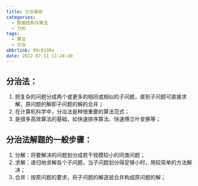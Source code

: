 ```yaml
---
title: 分治基础
categories:
  - 数据结构与算法
  - 力扣
tags:
  - 算法
  - 分治
abbrlink: 99c0330a
date: 2022-07-11 11:24:49
---
```


## 分治法：
1. 把复杂的问题分成两个或更多的相同或相似的子问题，直到子问题可直接求解，原问题的解即子问题的解的合并；
2. 在计算机科学中，分治法是种很重要的算法范式； 
3. 是很多高效算法的基础，如快速排序算法、快速傅立叶变换等；
## 分治法解题的一般步骤：
1. 分解：将要解决的问题划分成若干规模较小的同类问题； 
2. 求解：递归地求解各个子问题，当子问题划分得足够小时，用较简单的方法解决； 
3. 合并：按原问题的要求，将子问题的解逐层合并构成原问题的解；


